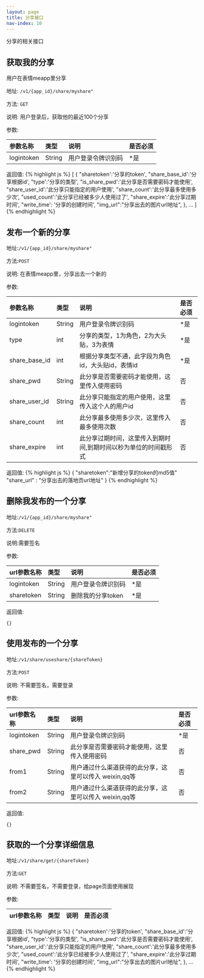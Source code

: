 ```yaml
---
layout: page
title: 分享接口
nav-index: 10
---
```

分享的相关接口

获取我的分享
----------------
用户在表情meapp里分享

地址: `/v1/{app_id}/share/myshare"`

方法: `GET`

说明: 用户登录后，获取他的最近100个分享

参数:

| 参数名称        |类型    |说明                              |是否必须|
|:------------- |:-------|:--------------------------------|:-----|
| logintoken         |String  |用户登录令牌识别码    |*是   |


返回值:
{% highlight js %}
[
    {
        "sharetoken':'分享的token',
        "share_base_id':'分享根据id',
        "type':'分享的类型',
        "is_share_pwd':'此分享是否需要密码才能使用',
        "share_user_id':'此分享只能指定的用户使用',
        "share_count':'此分享最多使用多少次',
        "used_count':'此分享已经被多少人使用过了',
        "share_expire':'此分享过期时间',
        "write_time': '分享的创建时间',
        "img_url":"分享出去的图片url地址",
    },
    ...
]
{% endhighlight %}

发布一个新的分享
----------------

地址:`/v1/{app_id}/share/myshare"`

方法:`POST`

说明: 在表情meapp里，分享出去一个新的

参数:

| 参数名称        |类型    |说明                              |是否必须|
|:------------- |:-------|:--------------------------------|:-----|
| logintoken         |String  |用户登录令牌识别码    |*是   |
| type         |int  |分享的类型，1为角色，2为大头贴，3为表情    |*是   |
| share_base_id         |int  |根据分享类型不通，此字段为角色id，大头贴id，表情id    |*是   |
| share_pwd         |String  |此分享是否需要密码才能使用，这里传入使用密码    |否   |
| share_user_id        |String  |此分享只能指定的用户使用，这里传入这个人的用户id    |否   |
| share_count          |int  |此分享最多使用多少次，这里传入最多使用次数    |否   |
| share_expire         |int  |此分享过期时间，这里传入到期时间,到期时间以秒为单位的时间戳形式    |否   |


返回值:
{% highlight js %}
{
    "sharetoken":"新增分享的token的md5值"
    "share_url" : "分享出去的落地页url地址"
}
{% endhighlight %}

删除我发布的一个分享
----------------

地址:`/v1/{app_id}/share/myshare"`

方法:`DELETE`

说明:需要签名

参数:

| url参数名称        |类型    |说明                              |是否必须|
|:------------- |:-------|:--------------------------------|:-----|
| logintoken         |String  |用户登录令牌识别码    |*是   |
| sharetoken         |String  |删除我的分享token    |*是   |


返回值:

    {}


使用发布的一个分享
----------------

地址:`/v1/share/useshare/{shareToken}`

方法:`POST`

说明: 不需要签名，需要登录

参数:

| url参数名称        |类型    |说明                              |是否必须|
|:------------- |:-------|:--------------------------------|:-----|
| logintoken         |String  |用户登录令牌识别码    |*是   |
| share_pwd         |String  |此分享是否需要密码才能使用，这里传入使用密码    |否   |
| from1         |String  |用户通过什么渠道获得的此分享，这里可以传入 weixin,qq等    |否   |
| from2         |String  |用户通过什么渠道获得的此分享，这里可以传入 weixin,qq等    |否   |


返回值:

    {}



获取的一个分享详细信息
----------------

地址:`/v1/share/get/{shareToken}`

方法:`GET`

说明: 不需要签名，不需要登录，给page页面使用展现

参数:

| url参数名称        |类型    |说明                              |是否必须|
|:------------- |:-------|:--------------------------------|:-----|


返回值:
{% highlight js %}
    {
        "sharetoken':'分享的token',
        "share_base_id':'分享根据id',
        "type':'分享的类型',
        "is_share_pwd':'此分享是否需要密码才能使用',
        "share_user_id':'此分享只能指定的用户使用',
        "share_count':'此分享最多使用多少次',
        "used_count':'此分享已经被多少人使用过了',
        "share_expire':'此分享过期时间',
        "write_time': '分享的创建时间',
        "img_url":"分享出去的图片url地址",
    },
    ...
{% endhighlight %}


